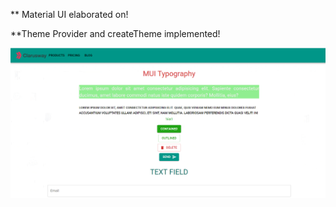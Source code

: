 \*\* Material UI elaborated on!

\*\*Theme Provider and createTheme implemented!

![Project Snapshot](Material.gif)
